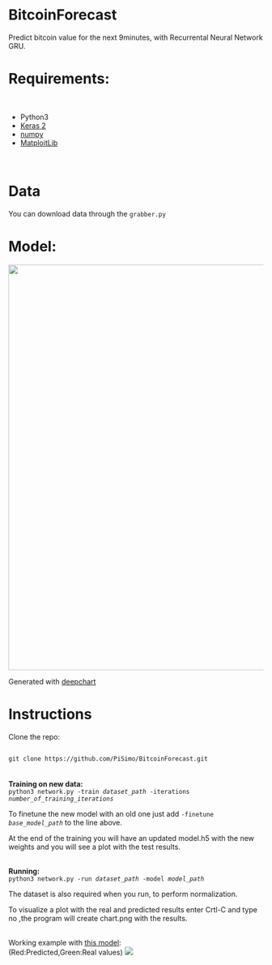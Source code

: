 # BitcoinForecast 

Predict bitcoin value for the next 9minutes, with Recurrental Neural Network GRU.
<br />
<h1>Requirements:</h1>
<br/>

<ul>
<li>Python3</li>
<li><a href="http://keras.io/">Keras 2</a></li>
<li><a href="http://www.numpy.org/">numpy</a></li>
<li><a href="http://matplotlib.org/">MatploitLib</a></li>
</ul>
<br />
<h1> Data </h1>
You can download data through the <code>grabber.py</code> 
<br/>
<h1>Model:</h1>
<div style="margin-left:auto;margin-right:auto;"><img width=550 height=800 src="https://cloud.githubusercontent.com/assets/17238972/25303841/4945f448-275b-11e7-8ad9-e4c9601a7d3a.png"></div>
<p>Generated with <a href="https://pisimo.github.io/DeepChart/">deepchart</a></p>
<h1>Instructions</h1>
<p>Clone the repo:</p>
<code>
git clone https://github.com/PiSimo/BitcoinForecast.git
</code>
<br />
<br />
<b>Training on new data:</b><br />
<code>python3 network.py -train <i>dataset_path</i> -iterations <i>number_of_training_iterations</i></code>
<p>To finetune the new model with an old one just add <code>-finetune <i>base_model_path</i></code> to the line above.</p>
<p>At the end of the training you will have an updated model.h5 with the new weights and you will see a plot with the test results.</p>
<br />
<b>Running:</b><br />
<code>python3 network.py -run <i>dataset_path</i> -model <i>model_path</i></code>
<p>The dataset is also required when you run, to perform normalization.</p>
<p>To visualize a plot with the real and predicted results enter Crtl-C and type no ,the program will create chart.png with the results.</p>

<br/>
Working example with <a href="https://github.com/PiSimo/BitcoinForecast/blob/master/model.h5">this model</a>:
<br/>
(Red:Predicted,Green:Real values)
<img src="https://cloud.githubusercontent.com/assets/17238972/24326997/630cf3c2-11bc-11e7-8edb-07be895e16ea.png" />

